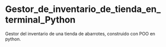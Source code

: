 # Gestor_de_inventario_de_tienda_en_terminal_Python
Gestor del inventario de una tienda de abarrotes, construido con POO en python.
